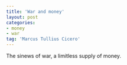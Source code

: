 ```yaml
---
title: 'War and money'
layout: post
categories:
- money
- war
tag: 'Marcus Tullius Cicero'
---
```


The sinews of war, a limitless supply of money.